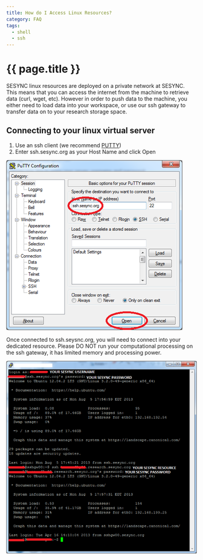 ```yaml
---
title: How do I Access Linux Resources?
category: FAQ
tags:
  - shell
  - ssh
---
```


# {{ page.title }}

SESYNC linux resources are deployed on a private network at SESYNC. This means that you can access the internet from the machine to retrieve data (curl, wget, etc). However in order to push data to the machine, you either need to load data into your workspace, or use our ssh gateway to transfer data on to your research storage space.

## Connecting to your linux virtual server
1. Use an ssh client (we recommend [PUTTY](http://www.chiark.greenend.org.uk/~sgtatham/putty/))
2. Enter ssh.sesync.org as your Host Name and click Open

![Connect with PUTTY](/assets/images/ssh1.png)

Once connected to ssh.seysnc.org, you will need to connect into your dedicated resource. Please DO NOT run your computational processing on the ssh gateway, it has limited memory and processing power.

![ssh gateway](/assets/images/ssh2.png)

